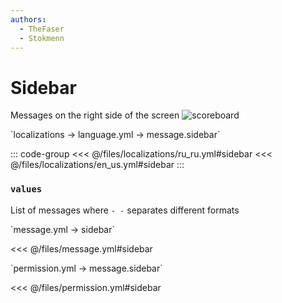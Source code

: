 ```yaml
---
authors:
  - TheFaser
  - Stokmenn
---
```


# Sidebar

Messages on the right side of the screen
![scoreboard](/scoreboard.png)

[//]: # (localization)
<!--@include: @/parts/words.md#localization--> 
<!--@include: @/parts/words.md#path--> `localizations → language.yml → message.sidebar`

<!--@include: @/parts/words.md#default--> 

::: code-group
<<< @/files/localizations/ru_ru.yml#sidebar
<<< @/files/localizations/en_us.yml#sidebar
:::

### `values`

List of messages where `- -` separates different formats

[//]: # (message.yml)
<!--@include: @/parts/words.md#setting-->
<!--@include: @/parts/words.md#path--> `message.yml → sidebar`

<!--@include: @/parts/words.md#default-->
<<< @/files/message.yml#sidebar

<!--@include: @/parts/enable.md-->
<!--@include: @/parts/random.md-->
<!--@include: @/parts/ticker.md-->

[//]: # (permission.yml)
<!--@include: @/parts/words.md#permission-->
<!--@include: @/parts/words.md#path--> `permission.yml → message.sidebar`

<!--@include: @/parts/words.md#default-->
<<< @/files/permission.yml#sidebar

<!--@include: @/parts/permission/permissionTier3.md-->
